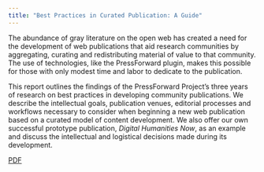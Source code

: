 ```yaml
---
title: "Best Practices in Curated Publication: A Guide"
---
```


The abundance of gray literature on the open web has created a need for the development of web publications that aid research communities by aggregating, curating and redistributing material of value to that community. The use of technologies, like the PressForward plugin, makes this possible for those with only modest time and labor to dedicate to the publication.

This report outlines the findings of the PressForward Project’s three years of research on best practices in developing community publications. We describe the intellectual goals, publication venues, editorial processes and workflows necessary to consider when beginning a new web publication based on a curated model of content development. We also offer our own successful prototype publication, *Digital Humanities Now*, as an example and discuss the intellectual and logistical decisions made during its development.

[PDF](http://pressforward.org/wp-content/uploads/2014/12/BestPracticesPressForward.pdf)
